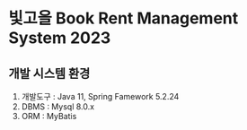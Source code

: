 # 빛고을 Book Rent Management System 2023
## 개발 시스템 환경
1) 개발도구 : Java 11, Spring Famework 5.2.24
2) DBMS : Mysql 8.0.x
3) ORM : MyBatis